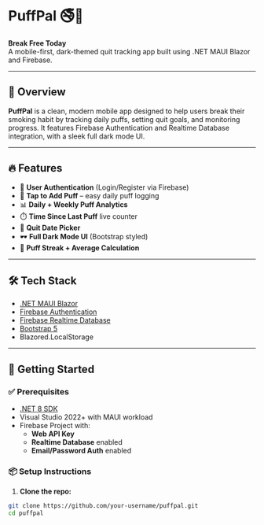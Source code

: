 # PuffPal 🚭📱  
**Break Free Today**  
A mobile-first, dark-themed quit tracking app built using .NET MAUI Blazor and Firebase.

---

## 📱 Overview

**PuffPal** is a clean, modern mobile app designed to help users break their smoking habit by tracking daily puffs, setting quit goals, and monitoring progress. It features Firebase Authentication and Realtime Database integration, with a sleek full dark mode UI.

---

## 🔥 Features

- 🔐 **User Authentication** (Login/Register via Firebase)
- 🚬 **Tap to Add Puff** – easy daily puff logging
- 📊 **Daily + Weekly Puff Analytics**
- ⏱️ **Time Since Last Puff** live counter
- 📅 **Quit Date Picker**
- 🕶️ **Full Dark Mode UI** (Bootstrap styled)
- 🧮 **Puff Streak + Average Calculation**

---

## 🛠️ Tech Stack

- [.NET MAUI Blazor](https://learn.microsoft.com/en-us/dotnet/maui/)
- [Firebase Authentication](https://firebase.google.com/docs/auth)
- [Firebase Realtime Database](https://firebase.google.com/docs/database)
- [Bootstrap 5](https://getbootstrap.com/)
- Blazored.LocalStorage

---

## 🚀 Getting Started

### ✅ Prerequisites

- [.NET 8 SDK](https://dotnet.microsoft.com/en-us/download)
- Visual Studio 2022+ with MAUI workload
- Firebase Project with:
  - **Web API Key**
  - **Realtime Database** enabled
  - **Email/Password Auth** enabled

### 📦 Setup Instructions

1. **Clone the repo:**

```bash
git clone https://github.com/your-username/puffpal.git
cd puffpal
